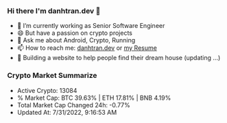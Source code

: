 ### Hi there I'm danhtran.dev 👋

- 🔭 I’m currently working as Senior Software Engineer
- 😄 But have a passion on crypto projects
- 💬 Ask me about Android, Crypto, Running 
- 📫 How to reach me: <a href="https://danhtran.dev" target="_blank">danhtran.dev</a> or <a href="Developer-Resume.pdf" target="_blank">my Resume</a>
- 🌱 Building a website to help people find their dream house (updating ...)

### Crypto Market Summarize
- Active Crypto: 13084
- % Market Cap: BTC 39.63% | ETH 17.81% | BNB 4.19%
- Total Market Cap Changed 24h: -0.77%
- Updated At: 7/31/2022, 9:16:53 AM
